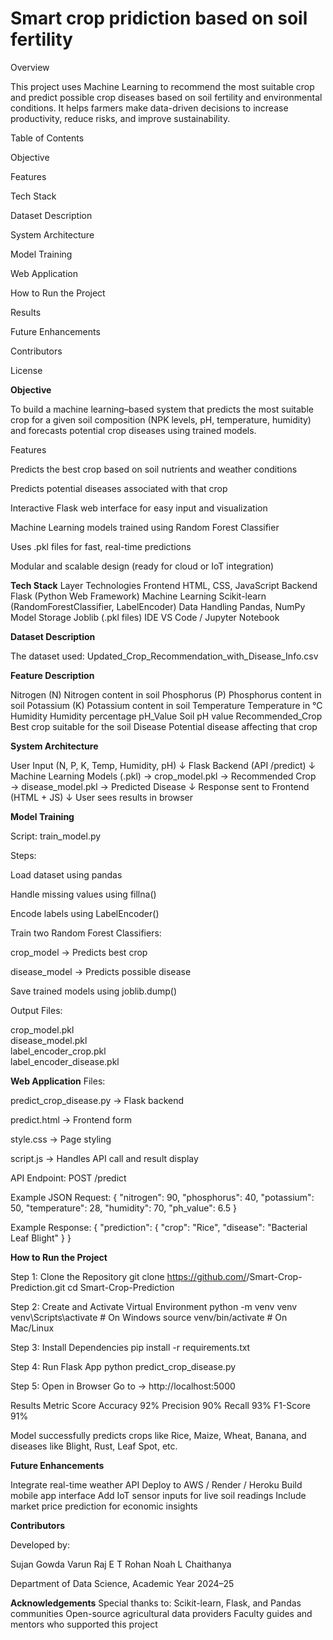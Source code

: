 # Smart crop pridiction based on soil fertility 
Overview

This project uses Machine Learning to recommend the most suitable crop and predict possible crop diseases based on soil fertility and environmental conditions.
It helps farmers make data-driven decisions to increase productivity, reduce risks, and improve sustainability.

Table of Contents

Objective

Features

Tech Stack

Dataset Description

System Architecture

Model Training

Web Application

How to Run the Project

Results

Future Enhancements

Contributors

License

**Objective**

To build a machine learning–based system that predicts the most suitable crop for a given soil composition (NPK levels, pH, temperature, humidity) and forecasts potential crop diseases using trained models.

Features

Predicts the best crop based on soil nutrients and weather conditions

Predicts potential diseases associated with that crop

Interactive Flask web interface for easy input and visualization

Machine Learning models trained using Random Forest Classifier

Uses .pkl files for fast, real-time predictions

Modular and scalable design (ready for cloud or IoT integration)

**Tech Stack**
Layer	Technologies
Frontend	HTML, CSS, JavaScript
Backend	Flask (Python Web Framework)
Machine Learning	Scikit-learn (RandomForestClassifier, LabelEncoder)
Data Handling	Pandas, NumPy
Model Storage	Joblib (.pkl files)
IDE	VS Code / Jupyter Notebook

**Dataset Description**

The dataset used: Updated_Crop_Recommendation_with_Disease_Info.csv

**Feature	Description**

Nitrogen (N)	Nitrogen content in soil
Phosphorus (P)	Phosphorus content in soil
Potassium (K)	Potassium content in soil
Temperature	Temperature in °C
Humidity	Humidity percentage
pH_Value	Soil pH value
Recommended_Crop	Best crop suitable for the soil
Disease	Potential disease affecting that crop

**System Architecture**

User Input (N, P, K, Temp, Humidity, pH)
            ↓
Flask Backend (API /predict)
            ↓
Machine Learning Models (.pkl)
    → crop_model.pkl → Recommended Crop
    → disease_model.pkl → Predicted Disease
            ↓
Response sent to Frontend (HTML + JS)
            ↓
User sees results in browser

**Model Training**

Script: train_model.py

Steps:

Load dataset using pandas

Handle missing values using fillna()

Encode labels using LabelEncoder()

Train two Random Forest Classifiers:

crop_model → Predicts best crop

disease_model → Predicts possible disease

Save trained models using joblib.dump()

Output Files:

crop_model.pkl  
disease_model.pkl  
label_encoder_crop.pkl  
label_encoder_disease.pkl  

**Web Application**
Files:

predict_crop_disease.py → Flask backend

predict.html → Frontend form

style.css → Page styling

script.js → Handles API call and result display

API Endpoint:
POST /predict

Example JSON Request:
{
  "nitrogen": 90,
  "phosphorus": 40,
  "potassium": 50,
  "temperature": 28,
  "humidity": 70,
  "ph_value": 6.5
}

Example Response:
{
  "prediction": {
    "crop": "Rice",
    "disease": "Bacterial Leaf Blight"
  }
}

**How to Run the Project**

Step 1: Clone the Repository
git clone https://github.com/<your-username>/Smart-Crop-Prediction.git
cd Smart-Crop-Prediction

Step 2: Create and Activate Virtual Environment
python -m venv venv
venv\Scripts\activate   # On Windows
source venv/bin/activate  # On Mac/Linux

Step 3: Install Dependencies
pip install -r requirements.txt

Step 4: Run Flask App
python predict_crop_disease.py

Step 5: Open in Browser
Go to → http://localhost:5000

Results
Metric	Score
Accuracy	92%
Precision	90%
Recall	93%
F1-Score	91%

Model successfully predicts crops like Rice, Maize, Wheat, Banana, and diseases like Blight, Rust, Leaf Spot, etc.

**Future Enhancements**

Integrate real-time weather API
Deploy to AWS / Render / Heroku
Build mobile app interface
Add IoT sensor inputs for live soil readings
Include market price prediction for economic insights

**Contributors**

Developed by:

Sujan Gowda
Varun Raj E T
Rohan Noah
L Chaithanya

Department of Data Science,
Academic Year 2024–25

**Acknowledgements**
Special thanks to:
Scikit-learn, Flask, and Pandas communities
Open-source agricultural data providers
Faculty guides and mentors who supported this project
